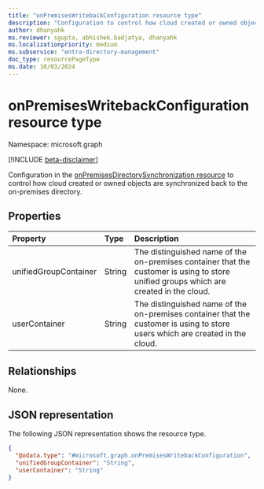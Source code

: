 ```yaml
---
title: "onPremisesWritebackConfiguration resource type"
description: "Configuration to control how cloud created or owned objects are synchronized back to the on-premises directory."
author: dhanyahk
ms.reviewer: sgupta, abhishek.badjatya, dhanyahk
ms.localizationpriority: medium
ms.subservice: "entra-directory-management"
doc_type: resourcePageType
ms.date: 10/03/2024
---
```


# onPremisesWritebackConfiguration resource type

Namespace: microsoft.graph

[!INCLUDE [beta-disclaimer](../../includes/beta-disclaimer.md)]

Configuration in the [onPremisesDirectorySynchronization resource](../resources/onpremisesdirectorysynchronization.md) to control how cloud created or owned objects are synchronized back to the on-premises directory.

## Properties

| Property              | Type   | Description                                                                                                                            |
| :-------------------- | :----- | :------------------------------------------------------------------------------------------------------------------------------------- |
| unifiedGroupContainer | String | The distinguished name of the on-premises container that the customer is using to store unified groups which are created in the cloud. |
| userContainer         | String | The distinguished name of the on-premises container that the customer is using to store users which are created in the cloud.          |

## Relationships

None.

## JSON representation

The following JSON representation shows the resource type.
<!-- {
  "blockType": "resource",
  "@odata.type": "microsoft.graph.onPremisesWritebackConfiguration"
}
-->
``` json
{
  "@odata.type": "#microsoft.graph.onPremisesWritebackConfiguration",
  "unifiedGroupContainer": "String",
  "userContainer": "String"
}
```
